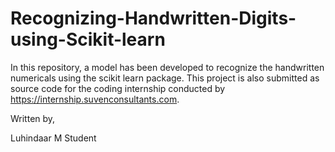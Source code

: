 # Recognizing-Handwritten-Digits-using-Scikit-learn

In this repository, a model has been developed to recognize the handwritten numericals using the scikit learn package.
This project is also submitted as source code for the coding internship conducted by https://internship.suvenconsultants.com.

Written by,

Luhindaar M
Student
